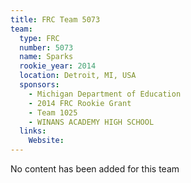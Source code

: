 ```yaml
---
title: FRC Team 5073
team:
  type: FRC
  number: 5073
  name: Sparks
  rookie_year: 2014
  location: Detroit, MI, USA
  sponsors:
    - Michigan Department of Education
    - 2014 FRC Rookie Grant
    - Team 1025
    - WINANS ACADEMY HIGH SCHOOL
  links:
    Website: 
---
```

No content has been added for this team